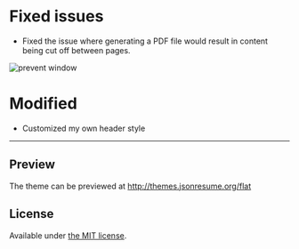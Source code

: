 # Fixed issues
- Fixed the issue where generating a PDF file would result in content being cut off between pages.

![prevent window](https://user-images.githubusercontent.com/179470/275172988-7d97cd67-f0c3-464c-be07-d82692fdd862.png)

# Modified
- Customized my own header style

---
## Preview

The theme can be previewed at http://themes.jsonresume.org/flat

## License

Available under [the MIT license](http://mths.be/mit).
